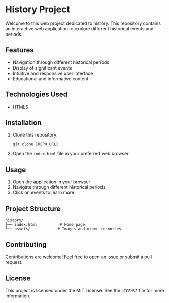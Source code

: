 # History Project

Welcome to this web project dedicated to history. This repository contains an interactive web application to explore different historical events and periods.

## Features

- Navigation through different historical periods
- Display of significant events
- Intuitive and responsive user interface
- Educational and informative content

## Technologies Used

- HTML5

## Installation

1. Clone this repository:
   ```
   git clone [REPO_URL]
   ```
2. Open the `index.html` file in your preferred web browser

## Usage

1. Open the application in your browser
2. Navigate through different historical periods
3. Click on events to learn more

## Project Structure

```
history/
├── index.html          # Home page
└── assets/            # Images and other resources
```

## Contributing

Contributions are welcome! Feel free to open an issue or submit a pull request.

## License

This project is licensed under the MIT License. See the `LICENSE` file for more information.
